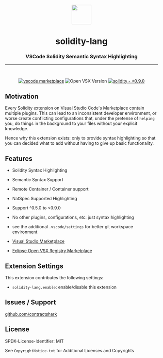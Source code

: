 <p align="center">
<img src='assets/icon.png' width=64>
	<h1 align="center">solidity-lang</h1>
 <h3 align="center"> VSCode Solidity Semantic Syntax Highlighting</h3>
 <p align="center">
<align="center">

---

<br>

<span align="center">

[![vscode marketplace](https://badgen.net/vs-marketplace/v/contractshark.solidity-lang)](https://marketplace.visualstudio.com/items?itemName=ContractShark.solidity-lang)
![Open VSX Version](https://img.shields.io/open-vsx/v/contractshark/solidity-lang?logo=eclipse)
[![solidity - <0.9.0](https://img.shields.io/badge/solidity-v0.9.0-2ea44f?logo=solidity)](https://github.com/manifoldfinance)

</span>

## Motivation

Every Solidity extension on Visual Studio Code's Marketplace contain multiple plugins. This can lead
to an inconsistent developer environment, or worse create conflicting configurations that, under the
pretense of `helping` you, do things in the background to your files without your explicit
knowledge.

Hence why this extension exists: only to provide syntax highlighting so that you can decided what to
add without having to give up basic functionality.

## Features

- Solidity Syntax Highlighting

- Semantic Syntax Support

- Remote Container / Container support

- NatSpec Supported Highlighting

- Support ^0.5.0 to <0.9.0

- No other plugins, configurations, etc: just syntax highlighting

- see the additional `.vscode/settings` for better git workspace environment

- [Visual Studio Marketplace](https://marketplace.visualstudio.com/items?itemName=ContractShark.solidity-lang)

- [Eclipse Open VSX Registry Marketplace](https://open-vsx.org/extension/contractshark/solidity-lang)

## Extension Settings

This extension contributes the following settings:

- `solidity-lang.enable`: enable/disable this extension

## Issues / Support

[github.com/contractshark](https://github.com/contractshark)

## License

SPDX-License-Identifier: MIT

See `CopyrightNotice.txt` for Additional Licenses and Copyrights
